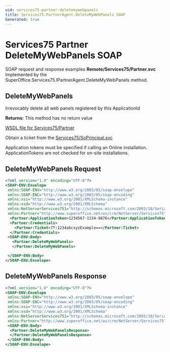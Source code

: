 ```yaml
---
uid: services75-partner-deletemywebpanels
title: Services75.PartnerAgent.DeleteMyWebPanels SOAP
Generated: true
---
```


# Services75 Partner DeleteMyWebPanels SOAP

SOAP request and response examples **Remote/Services75/Partner.svc**
Implemented by the <see cref="M:SuperOffice.Services75.IPartnerAgent.DeleteMyWebPanels">SuperOffice.Services75.IPartnerAgent.DeleteMyWebPanels</see> method.

## DeleteMyWebPanels

Irrevocably delete all web panels registered by this ApplicationId


**Returns:** This method has no return value


[WSDL file for Services75/Partner](../Services75-Partner.md)

Obtain a ticket from the [Services75/SoPrincipal.svc](../SoPrincipal/index.md)

Application tokens must be specified if calling an Online installation. ApplicationTokens are not checked for on-site installations.

## DeleteMyWebPanels Request

```xml
<?xml version="1.0" encoding="UTF-8"?>
<SOAP-ENV:Envelope
 xmlns:SOAP-ENV="http://www.w3.org/2003/05/soap-envelope"
 xmlns:SOAP-ENC="http://www.w3.org/2003/05/soap-encoding"
 xmlns:xsi="http://www.w3.org/2001/XMLSchema-instance"
 xmlns:xsd="http://www.w3.org/2001/XMLSchema"
 xmlns:NetServerServices751="http://schemas.microsoft.com/2003/10/Serialization/"
 xmlns:Partner="http://www.superoffice.net/ws/crm/NetServer/Services75">
  <Partner:ApplicationToken>1234567-1234-9876</Partner:ApplicationToken>
  <Partner:Credentials>
    <Partner:Ticket>7T:1234abcxyzExample==</Partner:Ticket>
  </Partner:Credentials>
 <SOAP-ENV:Body>
   <Partner:DeleteMyWebPanels>
   </Partner:DeleteMyWebPanels>

 </SOAP-ENV:Body>
</SOAP-ENV:Envelope>

```


## DeleteMyWebPanels Response

```xml
<?xml version="1.0" encoding="UTF-8"?>
<SOAP-ENV:Envelope
 xmlns:SOAP-ENV="http://www.w3.org/2003/05/soap-envelope"
 xmlns:SOAP-ENC="http://www.w3.org/2003/05/soap-encoding"
 xmlns:xsi="http://www.w3.org/2001/XMLSchema-instance"
 xmlns:xsd="http://www.w3.org/2001/XMLSchema"
 xmlns:NetServerServices751="http://schemas.microsoft.com/2003/10/Serialization/"
 xmlns:Partner="http://www.superoffice.net/ws/crm/NetServer/Services75">
 <SOAP-ENV:Body>
  <Partner:DeleteMyWebPanelsResponse>
  </Partner:DeleteMyWebPanelsResponse>
 </SOAP-ENV:Body>
</SOAP-ENV:Envelope>

```

